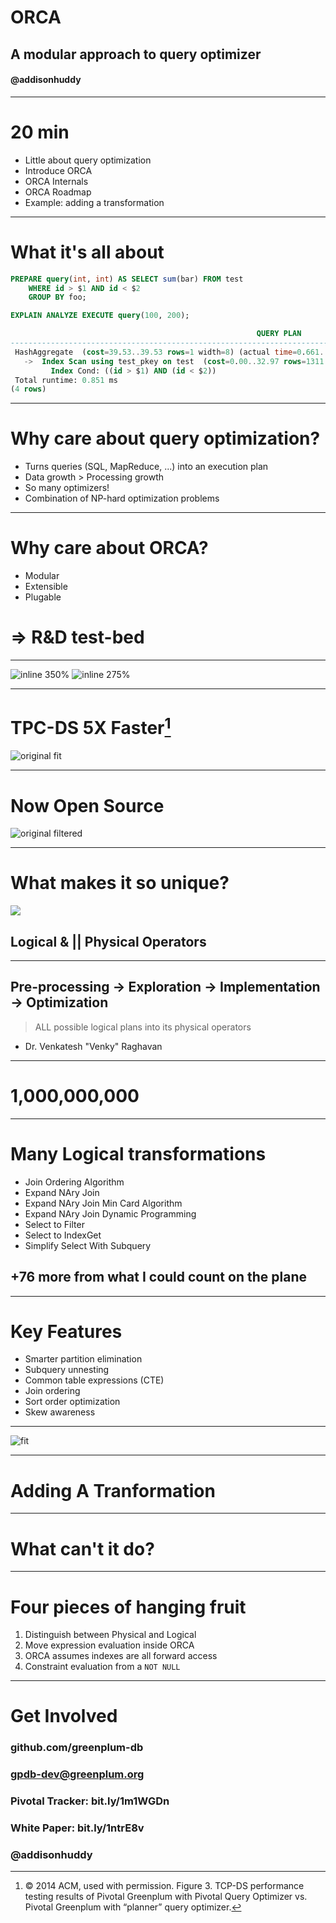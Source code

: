 # ORCA
## A modular approach to query optimizer

#### @addisonhuddy

---
# 20 min

- Little about query optimization
- Introduce ORCA
- ORCA Internals
- ORCA Roadmap
- Example: adding a transformation

---

# What it's all about

```sql
PREPARE query(int, int) AS SELECT sum(bar) FROM test
    WHERE id > $1 AND id < $2
    GROUP BY foo;

EXPLAIN ANALYZE EXECUTE query(100, 200);

                                                       QUERY PLAN
-------------------------------------------------------------------------------------------------------------------------
 HashAggregate  (cost=39.53..39.53 rows=1 width=8) (actual time=0.661..0.672 rows=7 loops=1)
   ->  Index Scan using test_pkey on test  (cost=0.00..32.97 rows=1311 width=8) (actual time=0.050..0.395 rows=99 loops=1)
         Index Cond: ((id > $1) AND (id < $2))
 Total runtime: 0.851 ms
(4 rows)
```
---

# Why care about query optimization?

* Turns queries (SQL, MapReduce, ...) into an execution plan
* Data growth > Processing growth
* So many optimizers!
* Combination of NP-hard optimization problems

---

# Why care about ORCA?

* Modular
* Extensible
* Plugable

<!-- Cyclomatic Complexity
Maximum: 102 (Orca 8.5)
Minimum: 6.4 (Orca 1.5) -->


# => R&D test-bed

---

![inline 350%](/Users/pivotal/Dropbox/presentations/fosdem2016/logo-hawq.png)
![inline 275%](/Users/pivotal/Dropbox/presentations/fosdem2016/logo-greenplum.png)

---
# TPC-DS 5X Faster[^1]

![original fit](/Users/pivotal/Dropbox/presentations/fosdem2016/gporcaPerf.png)

[^1]:© 2014 ACM, used with permission. Figure 3. TCP-DS performance testing results of Pivotal Greenplum with Pivotal Query Optimizer vs. Pivotal Greenplum with “planner” query optimizer.

---

# Now Open Source
![original filtered](/Users/pivotal/Dropbox/presentations/fosdem2016/github.png)

---

# What makes it so unique?

![](/Users/pivotal/Dropbox/presentations/fosdem2016/multiply.gif)

## Logical & || Physical Operators

---

## Pre-processing -> Exploration -> Implementation -> Optimization

> ALL possible logical plans into its physical operators
- Dr. Venkatesh "Venky" Raghavan

<!-- The logical and physical operators describe how a query or update was executed. The physical operators describe the physical implementation algorithm used to process a statement, for example, scanning a clustered index. Each step in the execution of a query or update statement involves a physical operator. The logical operators describe the relational algebraic operation used to process a statement, for example, performing an aggregation. Not all steps used to process a query or update involve logical operations. -->

---

# 1,000,000,000

---
# Many Logical transformations

- Join Ordering Algorithm
- Expand NAry Join
- Expand NAry Join Min Card Algorithm
- Expand NAry Join Dynamic Programming
- Select to Filter
- Select to IndexGet
- Simplify Select With Subquery

## +76 more from what I could count on the plane

---

# Key Features

* Smarter partition elimination
* Subquery unnesting
* Common table expressions (CTE)
* Join ordering
* Sort order optimization
* Skew awareness

---

<!-- Internals Overview -->
![fit](/Users/pivotal/Dropbox/presentations/fosdem2016/orcaInternals.png)

---

# Adding A Tranformation


---

# What can't it do?




---

# Four pieces of hanging fruit

1. Distinguish between Physical and Logical
1. Move expression evaluation inside ORCA
1. ORCA assumes indexes are all forward access
1. Constraint evaluation from a `NOT NULL`

---
<!-- END SLIDE -->

# Get Involved

### github.com/greenplum-db
### gpdb-dev@greenplum.org
### Pivotal Tracker: bit.ly/1m1WGDn
### White Paper: bit.ly/1ntrE8v
### @addisonhuddy
